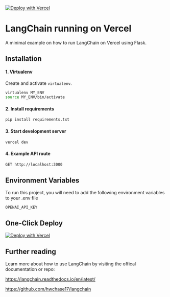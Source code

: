 
[![Deploy with Vercel](https://vercel.com/button)](https://vercel.com/new/clone?repository-url=https%3A%2F%2Fgithub.com%2Fchatgptguru%2Fchatgptphone_langchain)

# LangChain running on Vercel

A minimal example on how to run LangChain on Vercel using Flask.

## Installation

#### 1. Virtualenv
Create and activate `virtualenv`.

```bash
virtualenv MY_ENV
source MY_ENV/bin/activate
```

#### 2. Install requirements
```bash
pip install requirements.txt
```

#### 3. Start development server
```bash
vercel dev
```

#### 4. Example API route
```bash
GET http://localhost:3000
```

## Environment Variables

To run this project, you will need to add the following environment variables to your .env file

`OPENAI_API_KEY`

## One-Click Deploy

[![Deploy with Vercel](https://vercel.com/button)](https://vercel.com/new/clone?repository-url=https%3A%2F%2Fgithub.com%2Fchatgptguru%2Fchatgptphone_langchain)



## Further reading

Learn more about how to use LangChain by visiting the offical documentation or repo:

https://langchain.readthedocs.io/en/latest/

https://github.com/hwchase17/langchain
